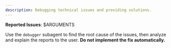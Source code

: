 ```yaml
---
description: Debugging technical issues and providing solutions.
---
```

 
**Reported Issues**:
 $ARGUMENTS

Use the `debugger` subagent to find the root cause of the issues, then analyze and explain the reports to the user.
**Do not implement the fix automatically.**
